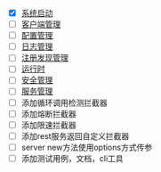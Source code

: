 - [x] [系统启动](./core/bootstrap/README.md)
- [ ] [客户端管理](./core/client/README.md)
- [ ] [配置管理](./core/config/README.md)
- [ ] [日志管理](./core/logger/README.md)
- [ ] [注册发现管理](./core/registry/REAME.md)
- [ ] [运行时](./core/runtime/README.md)
- [ ] [安全管理](./core/security/README.md)
- [ ] [服务管理](./core/server/README.md)
- [ ] 添加循环调用检测拦截器
- [ ] 添加熔断拦截器
- [ ] 添加限速拦截器
- [ ] 添加rest服务返回自定义拦截器
- [ ] server new方法使用options方式传参
- [ ] 添加测试用例，文档，cli工具
